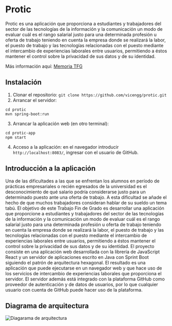 # Protic
Protic es una aplicación que proporciona a estudiantes y trabajadores
del sector de las tecnologías de la información y la comunicación un modo de evaluar cuál es el rango salarial justo
para una determinada profesión u oferta de trabajo teniendo en cuenta la empresa donde se realizará la labor,
el puesto de trabajo y las tecnologías relacionadas con el puesto mediante el intercambio de experiencias laborales
entre usuarios, permitiendo a éstos mantener el control sobre la privacidad de sus datos y de su identidad.

Más información aquí: [Memoria TFG](https://github.com/vicengg/protic/blob/main/doc/memoria.pdf)

## Instalación
1. Clonar el repositorio:
```git clone https://github.com/vicengg/protic.git```
2. Arrancar el servidor:
```
cd protic
mvn spring-boot:run
```
3. Arrancar la aplicación web (en otro terminal):
```
cd protic-app
npm start
```
4. Acceso a la aplicación: en el navegador introducir
```http://localhost:8083/```, ingresar con el usuario de GitHub.


## Introducción a la aplicación
Una de las dificultades a las que se enfrentan los alumnos en período de prácticas empresariales
o recién egresados de la universidad es el desconocimiento de qué salario podría
considerarse justo para un determinado puesto ante una oferta de trabajo. A esta dificultad se
añade el hecho de que muchos trabajadores consideran hablar de su sueldo un tema tabú.
El objetivo de este Trabajo Fin de Grado es desarrollar una aplicación que proporcione a
estudiantes y trabajadores del sector de las tecnologías de la información y la comunicación un
modo de evaluar cuál es el rango salarial justo para una determinada profesión u oferta de trabajo
teniendo en cuenta la empresa donde se realizará la labor, el puesto de trabajo y las tecnologías
relacionadas con el puesto mediante el intercambio de experiencias laborales entre usuarios,
permitiendo a éstos mantener el control sobre la privacidad de sus datos y de su identidad.
El proyecto consiste en una aplicación web desarrollada con la librería de JavaScript React
y un servidor de aplicaciones escrito en Java con Sprint Boot siguiendo el patrón de arquitectura
hexagonal. El resultado es una aplicación que puede ejecutarse en un navegador web y que hace
uso de los servicios de intercambio de experiencias laborales que proporciona el servidor. El
servidor además está integrado con la plataforma GitHub como proveedor de autenticación
y de datos de usuarios, por lo que cualquier usuario con cuenta de GitHub puede hacer uso de
la plataforma.

## Diagrama de arquitectura

![Diagarama de arquitectura](https://github.com/vicengg/protic/blob/main/doc/img/Arquitectura_hexagonal.png?raw=true "Diagrama de arquitectura")

## 